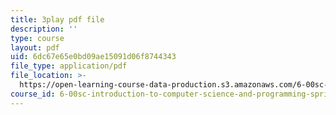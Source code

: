 ```yaml
---
title: 3play pdf file
description: ''
type: course
layout: pdf
uid: 6dc67e65e0bd09ae15091d06f8744343
file_type: application/pdf
file_location: >-
  https://open-learning-course-data-production.s3.amazonaws.com/6-00sc-introduction-to-computer-science-and-programming-spring-2011/6dc67e65e0bd09ae15091d06f8744343_aqd0sR5rygk.pdf
course_id: 6-00sc-introduction-to-computer-science-and-programming-spring-2011
---
```

